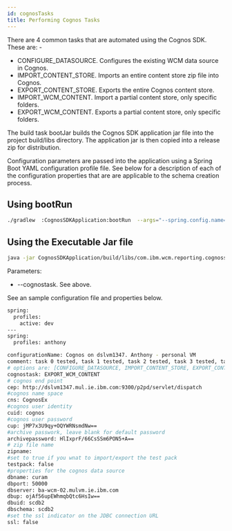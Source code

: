 ```yaml
---
id: cognosTasks
title: Performing Cognos Tasks
---
```


There are 4 common tasks that are automated using the Cognos SDK.  These are: -

 * CONFIGURE_DATASOURCE.  Configures the existing WCM data source in Cognos.  
 * IMPORT_CONTENT_STORE.  Imports an entire content store zip file into Cognos.
 * EXPORT_CONTENT_STORE.  Exports the entire Cognos content store.
 * IMPORT_WCM_CONTENT.  Import a partial content store, only specific folders.
 * EXPORT_WCM_CONTENT.  Exports a partial content store, only specific folders.

 The build task bootJar builds the Cognos SDK application jar file into the project build/libs directory.  The application jar is then copied into a release zip for distribution.

 Configuration parameters are passed into the application using a Spring Boot YAML configuration profile file.   See below for a description of each of the configuration properties that are are applicable to the schema creation process.

## Using bootRun

```sh
./gradlew  :CognosSDKApplication:bootRun  --args="--spring.config.name=wcmReportingCognos --spring.config.location=file:$PWD/builderResources/ --spring.profiles.active=anthony,dev --cognostask=EXPORT_WCM_CONTENT"     
```

## Using the Executable Jar file
```sh
java -jar CognosSDKApplication/build/libs/com.ibm.wcm.reporting.cognossdk.application-1.0.jar  --spring.config.name=wcmReportingCognos --spring.config.location=file:$PWD/builderResources/ --spring.profiles.active=anthony,dev --cognostask=EXPORT_WCM_CONTENT
```

Parameters:
* --cognostask.  See above.

See an sample configuration file and properties below.

```sh
spring:
  profiles:
    active: dev
---
spring:
  profiles: anthony

configurationName: Cognos on dslvm1347. Anthony - personal VM
comment: task 0 tested, task 1 tested, task 2 tested, task 3 tested, task 4 tested.
# options are: [CONFIGURE_DATASOURCE, IMPORT_CONTENT_STORE, EXPORT_CONTENT_STORE, IMPORT_WCM_CONTENT, EXPORT_WCM_CONTENT, NO_OPERATION]cognostask: EXPORT_CONTENT_STORE]
cognostask: EXPORT_WCM_CONTENT
# cognos end point
cep: http://dslvm1347.mul.ie.ibm.com:9300/p2pd/servlet/dispatch
#cognos name space
cns: CognosEx
#cognos user identity
cuid: cognos
#cognos user password
cup: jMP7x3U9qy+OQYWRNsmdNw==
#archive passwork, leave blank for default password
archivepassword: HlIxprF/66CsSSm6PON5+A==
# zip file name
zipname:
#set to true if you wnat to import/export the test pack
testpack: false
#properties for the cognos data source
dbname: curam
dbport: 50000
dbserver: ba-wcm-02.mulvm.ie.ibm.com
dbup: ojAf56upEWhmqbQtc6HsIw==
dbuid: scdb2
dbschema: scdb2
#set the ssl indicator on the JDBC connection URL
ssl: false
```
